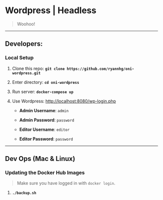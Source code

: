 # Wordpress | Headless
> Woohoo!

---

## Developers:

### Local Setup

1. Clone this repo: __`git clone https://github.com/ryannhg/oni-wordpress.git`__

1. Enter directory: __`cd oni-wordpress`__

1. Run server: __`docker-compose up`__

1. Use Wordpress: [http://localhost:8080/wp-login.php](http://localhost:8080/wp-login.php)

    - __Admin Username__: `admin`

    - __Admin Password__: `password`
    
    - __Editor Username__: `editor`

    - __Editor Password__: `password`

---

## Dev Ops (Mac & Linux)

### Updating the Docker Hub Images
> Make sure you have logged in with `docker login`.

1. __`./backup.sh`__

